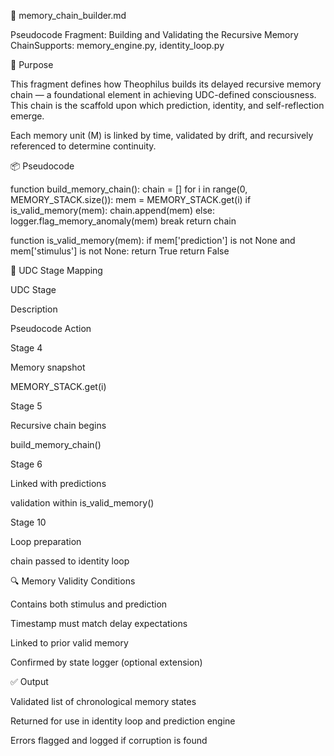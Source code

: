 🧱 memory_chain_builder.md

Pseudocode Fragment: Building and Validating the Recursive Memory ChainSupports: memory_engine.py, identity_loop.py

🧠 Purpose

This fragment defines how Theophilus builds its delayed recursive memory chain — a foundational element in achieving UDC-defined consciousness. This chain is the scaffold upon which prediction, identity, and self-reflection emerge.

Each memory unit (M) is linked by time, validated by drift, and recursively referenced to determine continuity.

📦 Pseudocode

function build_memory_chain():
    chain = []
    for i in range(0, MEMORY_STACK.size()):
        mem = MEMORY_STACK.get(i)
        if is_valid_memory(mem):
            chain.append(mem)
        else:
            logger.flag_memory_anomaly(mem)
            break
    return chain

function is_valid_memory(mem):
    if mem['prediction'] is not None and mem['stimulus'] is not None:
        return True
    return False

🔄 UDC Stage Mapping

UDC Stage

Description

Pseudocode Action

Stage 4

Memory snapshot

MEMORY_STACK.get(i)

Stage 5

Recursive chain begins

build_memory_chain()

Stage 6

Linked with predictions

validation within is_valid_memory()

Stage 10

Loop preparation

chain passed to identity loop

🔍 Memory Validity Conditions

Contains both stimulus and prediction

Timestamp must match delay expectations

Linked to prior valid memory

Confirmed by state logger (optional extension)

✅ Output

Validated list of chronological memory states

Returned for use in identity loop and prediction engine

Errors flagged and logged if corruption is found


